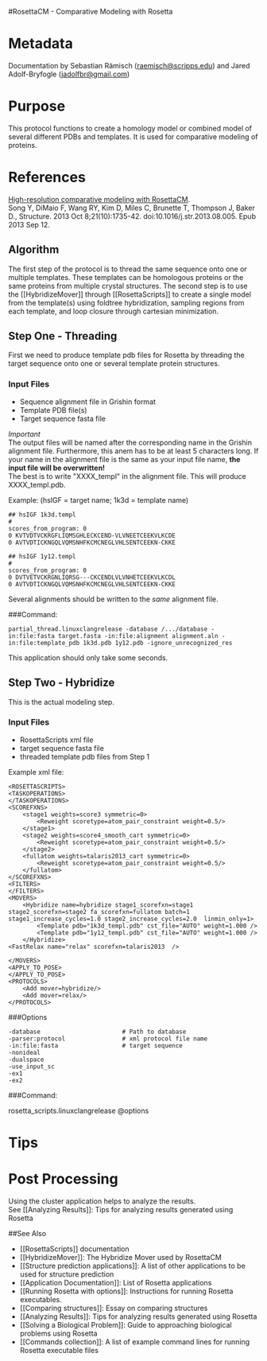 #RosettaCM - Comparative Modeling with Rosetta

Metadata
========

Documentation by Sebastian Rämisch (raemisch@scripps.edu) and Jared Adolf-Bryfogle (jadolfbr@gmail.com)

Purpose
=======

This protocol functions to create a homology model or combined model of several different PDBs and templates.  It is used for comparative modeling of proteins.  

References
==========

[High-resolution comparative modeling with RosettaCM](http://www.sciencedirect.com/science/article/pii/S0969212613002979).  
Song Y, DiMaio F, Wang RY, Kim D, Miles C, Brunette T, Thompson J, Baker D.,
Structure. 2013 Oct 8;21(10):1735-42. doi:10.1016/j.str.2013.08.005. Epub 2013 Sep 12.

## Algorithm

The first step of the protocol is to thread the same sequence onto one or multiple templates.  These templates can be homologous proteins or the same proteins from multiple crystal structures.  The second step is to use the [[HybridizeMover]] through [[RosettaScripts]] to create a single model from the template(s) using foldtree hybridization, sampling regions from each template, and loop closure through cartesian minimization. 

## Step One - Threading  
First we need to produce template pdb files for Rosetta by threading the target sequence onto one or several template protein structures.
### Input Files
* Sequence alignment file in Grishin format
* Template PDB file(s)
* Target sequence fasta file

*Important*  
The output files will be named after the corresponding name in the Grishin alignment file. Furthermore, this anem has to be at least 5 characters long. If your name in the alignment file is the same as your input file name, **the input file will be overwritten!**  
The best is to write "XXXX_templ" in the alignment file. This will produce XXXX_templ.pdb.   

Example: (hsIGF = target name; 1k3d = template name)

    ## hsIGF 1k3d.templ
    #
    scores_from_program: 0
    0 KVTVDTVCKRGFLIQMSGHLECKCEND-VLVNEETCEEKVLKCDE
    0 AVTVDTICKNGQLVQMSNHFKCMCNEGLVHLSENTCEEKN-CKKE

    ## hsIGF 1y12.templ
    #
    scores_from_program: 0
    0 DVTVETVCKRGNLIQRSG---CKCENDLVLVNHETCEEKVLKCDL
    0 AVTVDTICKNGQLVQMSNHFKCMCNEGLVHLSENTCEEKN-CKKE

Several alignments should be written to the *same* alignment file.

###Command:

    partial_thread.linuxclangrelease -database /.../database -in:file:fasta target.fasta -in:file:alignment alignment.aln -in:file:template_pdb 1k3d.pdb 1y12.pdb -ignore_unrecognized_res

This application should only take some seconds.

## Step Two - Hybridize
This is the actual modeling step.
### Input Files
* RosettaScripts xml file
* target sequence fasta file
* threaded template pdb files from Step 1

Example xml file:

    <ROSETTASCRIPTS>
    <TASKOPERATIONS>
    </TASKOPERATIONS>
    <SCOREFXNS>
        <stage1 weights=score3 symmetric=0>
            <Reweight scoretype=atom_pair_constraint weight=0.5/>
        </stage1>
        <stage2 weights=score4_smooth_cart symmetric=0>
            <Reweight scoretype=atom_pair_constraint weight=0.5/>
        </stage2>
        <fullatom weights=talaris2013_cart symmetric=0>
            <Reweight scoretype=atom_pair_constraint weight=0.5/>
        </fullatom>
    </SCOREFXNS>
    <FILTERS>
    </FILTERS>
    <MOVERS>
        <Hybridize name=hybridize stage1_scorefxn=stage1 stage2_scorefxn=stage2 fa_scorefxn=fullatom batch=1 stage1_increase_cycles=1.0 stage2_increase_cycles=2.0  linmin_only=1>
            <Template pdb="1k3d_templ.pdb" cst_file="AUTO" weight=1.000 />
            <Template pdb="1y12_templ.pdb" cst_file="AUTO" weight=1.000 />
        </Hybridize>
    <FastRelax name="relax" scorefxn=talaris2013  />

    </MOVERS>
    <APPLY_TO_POSE>
    </APPLY_TO_POSE>
    <PROTOCOLS>
        <Add mover=hybridize/>
        <Add mover=relax/>
    </PROTOCOLS>

  <OUTPUT scorefxn=talaris2013 />
</ROSETTASCRIPTS>



###Options

    -database                       # Path to database
    -parser:protocol                # xml protocol file name
    -in:file:fasta                  # target sequence
    -nonideal
    -dualspace
    -use_input_sc
    -ex1
    -ex2

###Command:

rosetta_scripts.linuxclangrelease @options

Tips
====

Post Processing
===============
Using the cluster application helps to analyze the results.  
See [[Analyzing Results]]: Tips for analyzing results generated using Rosetta

##See Also

* [[RosettaScripts]] documentation
* [[HybridizeMover]]: The Hybridize Mover used by RosettaCM
* [[Structure prediction applications]]: A list of other applications to be used for structure prediction
* [[Application Documentation]]: List of Rosetta applications
* [[Running Rosetta with options]]: Instructions for running Rosetta executables.
* [[Comparing structures]]: Essay on comparing structures
* [[Analyzing Results]]: Tips for analyzing results generated using Rosetta
* [[Solving a Biological Problem]]: Guide to approaching biological problems using Rosetta
* [[Commands collection]]: A list of example command lines for running Rosetta executable files